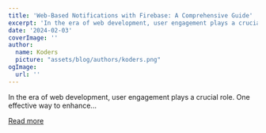 ```yaml
---
title: 'Web-Based Notifications with Firebase: A Comprehensive Guide'
excerpt: 'In the era of web development, user engagement plays a crucial role. One effective way to enhance...'
date: '2024-02-03'
coverImage: ''
author:
  name: Koders
  picture: "assets/blog/authors/koders.png"
ogImage:
  url: ''
---
```


In the era of web development, user engagement plays a crucial role. One effective way to enhance...

[Read more](https://dev.to/madmax/web-based-notifications-with-firebase-a-comprehensive-guide-35pf)
